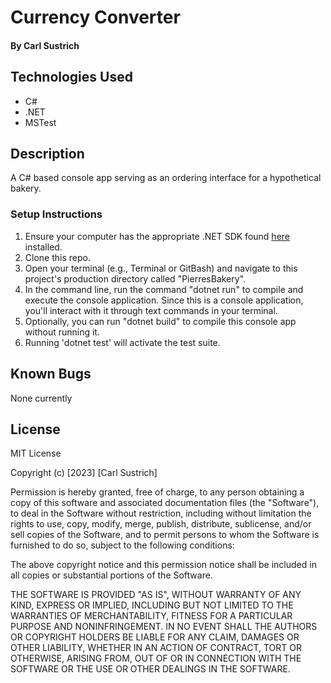 # Currency Converter

#### By **Carl Sustrich**

## Technologies Used

* C#
* .NET
* MSTest

## Description

A C# based console app serving as an ordering interface for a hypothetical bakery.


### Setup Instructions

1. Ensure your computer has the appropriate .NET SDK found [here](https://dotnet.microsoft.com/en-us/download/dotnet/6.0) installed.  
2. Clone this repo.
3. Open your terminal (e.g., Terminal or GitBash) and navigate to this project's production directory called "PierresBakery".
4. In the command line, run the command "dotnet run" to compile and execute the console application. Since this is a console application, you'll interact with it through text commands in your terminal.
5. Optionally, you can run "dotnet build" to compile this console app without running it.
6. Running 'dotnet test' will activate the test suite.

## Known Bugs

None currently

## License

MIT License

Copyright (c) [2023] [Carl Sustrich]

Permission is hereby granted, free of charge, to any person obtaining a copy
of this software and associated documentation files (the "Software"), to deal
in the Software without restriction, including without limitation the rights
to use, copy, modify, merge, publish, distribute, sublicense, and/or sell
copies of the Software, and to permit persons to whom the Software is
furnished to do so, subject to the following conditions:

The above copyright notice and this permission notice shall be included in all
copies or substantial portions of the Software.

THE SOFTWARE IS PROVIDED "AS IS", WITHOUT WARRANTY OF ANY KIND, EXPRESS OR
IMPLIED, INCLUDING BUT NOT LIMITED TO THE WARRANTIES OF MERCHANTABILITY,
FITNESS FOR A PARTICULAR PURPOSE AND NONINFRINGEMENT. IN NO EVENT SHALL THE
AUTHORS OR COPYRIGHT HOLDERS BE LIABLE FOR ANY CLAIM, DAMAGES OR OTHER
LIABILITY, WHETHER IN AN ACTION OF CONTRACT, TORT OR OTHERWISE, ARISING FROM,
OUT OF OR IN CONNECTION WITH THE SOFTWARE OR THE USE OR OTHER DEALINGS IN THE
SOFTWARE.
